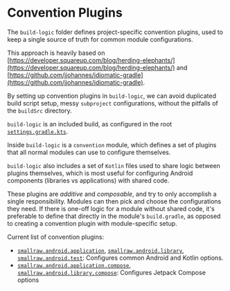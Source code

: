 # Convention Plugins

The `build-logic` folder defines project-specific convention plugins, used to keep a single
source of truth for common module configurations.

This approach is heavily based on
[https://developer.squareup.com/blog/herding-elephants/](https://developer.squareup.com/blog/herding-elephants/)
and
[https://github.com/jjohannes/idiomatic-gradle](https://github.com/jjohannes/idiomatic-gradle).

By setting up convention plugins in `build-logic`, we can avoid duplicated build script setup,
messy `subproject` configurations, without the pitfalls of the `buildSrc` directory.

`build-logic` is an included build, as configured in the root
[`settings.gradle.kts`](../settings.gradle.kts).

Inside `build-logic` is a `convention` module, which defines a set of plugins that all normal
modules can use to configure themselves.

`build-logic` also includes a set of `Kotlin` files used to share logic between plugins themselves,
which is most useful for configuring Android components (libraries vs applications) with shared
code.

These plugins are *additive* and *composable*, and try to only accomplish a single responsibility.
Modules can then pick and choose the configurations they need.
If there is one-off logic for a module without shared code, it's preferable to define that directly
in the module's `build.gradle`, as opposed to creating a convention plugin with module-specific
setup.

Current list of convention plugins:

- [`smallraw.android.application`](convention/src/main/kotlin/AndroidApplicationConventionPlugin.kt),
  [`smallraw.android.library`](convention/src/main/kotlin/AndroidLibraryConventionPlugin.kt),
  [`smallraw.android.test`](convention/src/main/kotlin/AndroidTestConventionPlugin.kt):
  Configures common Android and Kotlin options.
- [`smallraw.android.application.compose`](convention/src/main/kotlin/AndroidApplicationComposeConventionPlugin.kt),
  [`smallraw.android.library.compose`](convention/src/main/kotlin/AndroidLibraryComposeConventionPlugin.kt):
  Configures Jetpack Compose options
